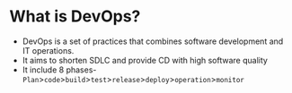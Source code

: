 # What is DevOps?
- DevOps is a set of practices that combines software development and IT operations.
- It aims to shorten SDLC and provide CD with high software quality
- It include 8 phases-
  ```Plan```>```code```>```build```>```test```>```release```>```deploy```>```operation```>```monitor```
